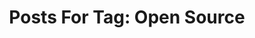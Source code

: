 ---
layout: tag
title: "Posts For Tag: Open Source"
tag: Open Source
robots: noindex
sitemap: false
---